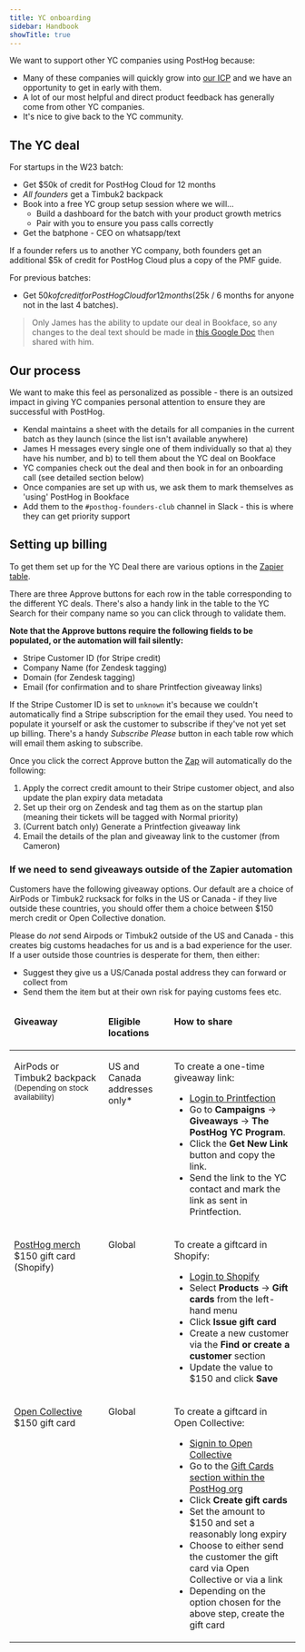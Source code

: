 ```yaml
---
title: YC onboarding
sidebar: Handbook
showTitle: true
---
```


We want to support other YC companies using PostHog because:

- Many of these companies will quickly grow into [our ICP](/handbook/strategy/ideal-customer-persona) and we have an opportunity to get in early with them. 
- A lot of our most helpful and direct product feedback has generally come from other YC companies. 
- It's nice to give back to the YC community. 

## The YC deal

For startups in the W23 batch:

- Get $50k of credit for PostHog Cloud for 12 months
- _All founders_ get a Timbuk2 backpack
- Book into a free YC group setup session where we will…
  - Build a dashboard for the batch with your product growth metrics
  - Pair with you to ensure you pass calls correctly
- Get the batphone - CEO on whatsapp/text

If a founder refers us to another YC company, both founders get an additional $5k of credit for PostHog Cloud plus a copy of the PMF guide. 

For previous batches:

- Get $50k of credit for PostHog Cloud for 12 months ($25k / 6 months for anyone not in the last 4 batches).

> Only James has the ability to update our deal in Bookface, so any changes to the deal text should be made in [this Google Doc](https://docs.google.com/document/d/17MtngAx2DeVo3YyhPwwKRvakI54SJuNmHkPtFns2IVQ/edit) then shared with him. 

## Our process

We want to make this feel as personalized as possible - there is an outsized impact in giving YC companies personal attention to ensure they are successful with PostHog. 

- Kendal maintains a sheet with the details for all companies in the current batch as they launch (since the list isn't available anywhere)
- James H messages every single one of them individually so that a) they have his number, and b) to tell them about the YC deal on Bookface
- YC companies check out the deal and then book in for an onboarding call (see detailed section below)
- Once companies are set up with us, we ask them to mark themselves as 'using' PostHog in Bookface
- Add them to the `#posthog-founders-club` channel in Slack - this is where they can get priority support

## Setting up billing

To get them set up for the YC Deal there are various options in the [Zapier table](https://tables.zapier.com/app/tables/t/01H2896A4Y47C650WK0ZKX9FPE).

There are three Approve buttons for each row in the table corresponding to the different YC deals.  There's also a handy link in the table to the YC Search for their company name so you can click through to validate them.

**Note that the Approve buttons require the following fields to be populated, or the automation will fail silently:**
* Stripe Customer ID (for Stripe credit)
* Company Name (for Zendesk tagging)
* Domain (for Zendesk tagging)
* Email (for confirmation and to share Printfection giveaway links)

If the Stripe Customer ID is set to `unknown` it's because we couldn't automatically find a Stripe subscription for the email they used.  You need to populate it yourself or ask the customer to subscribe if they've not yet set up billing.  There's a handy *Subscribe Please* button in each table row which will email them asking to subscribe.

Once you click the correct Approve button the [Zap](https://zapier.com/editor/196025535/published/196317316) will automatically do the following:

1. Apply the correct credit amount to their Stripe customer object, and also update the plan expiry data metadata
2. Set up their org on Zendesk and tag them as on the startup plan (meaning their tickets will be tagged with Normal priority)
3. (Current batch only) Generate a Printfection giveaway link
4. Email the details of the plan and giveaway link to the customer (from Cameron)

### If we need to send giveaways outside of the Zapier automation

Customers have the following giveaway options. Our default are a choice of AirPods or Timbuk2 rucksack for folks in the US or Canada - if they live outside these countries, you should offer them a choice between $150 merch credit or Open Collective donation.

Please do _not_ send Airpods or Timbuk2 outside of the US and Canada - this creates big customs headaches for us and is a bad experience for the user. If a user outside those countries is desperate for them, then either:

- Suggest they give us a US/Canada postal address they can forward or collect from
- Send them the item but at their own risk for paying customs fees etc.

<table>
<thead>
<tr>
<td width="150" valign="top">

**Giveaway**

</td>
<td width="100" valign="top">

**Eligible locations**

</td>
<td valign="top">

**How to share**

</td>
</tr>
</thead>
<tbody>

<!-- AirPods or Timbuk2 backpack via Printfection -->
<tr>
<td valign="top">

AirPods or Timbuk2 backpack
<small>(Depending on stock availability)</small>

</td>
<td valign="top">

US and Canada addresses only*

</td>
<td valign="top">

To create a one-time giveaway link:

- [Login to Printfection](https://app.printfection.com/account/secure_login.php)
- Go to **Campaigns** -> **Giveaways** -> **The PostHog YC Program**.
- Click the **Get New Link** button and copy the link.
- Send the link to the YC contact and mark the link as sent in Printfection.

</td>
</tr>

<!-- Shopify merch giftcard -->

<tr>
<td valign="top">

[PostHog merch](https://merch.posthog.com) $150 gift card (Shopify)

</td>
<td valign="top">

Global

</td>
<td valign="top">

To create a giftcard in Shopify:

- [Login to Shopify](https://posthog.myshopify.com/admin)
- Select **Products** -> **Gift cards** from the left-hand menu
- Click **Issue gift card**
- Create a new customer via the **Find or create a customer** section
- Update the value to $150 and click **Save**

</td>
</tr>

<!-- Open Collective giftcard -->

<tr>
<td valign="top">

[Open Collective](https://opencollective.com) $150 gift card

</td>
<td valign="top">

Global

</td>
<td valign="top">

To create a giftcard in Open Collective:

- [Signin to Open Collective](https://opencollective.com/signin)
- Go to the [Gift Cards section within the PostHog org](https://opencollective.com/posthog/edit/gift-cards)
- Click **Create gift cards**
- Set the amount to $150 and set a reasonably long expiry
- Choose to either send the customer the gift card via Open Collective or via a link
- Depending on the option chosen for the above step, create the gift card

</td>
</tr>

</tbody>
</table>
